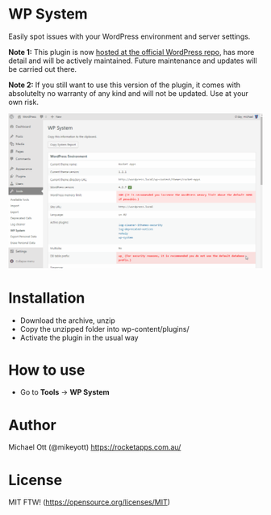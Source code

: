 # WP System

Easily spot issues with your WordPress environment and server settings.

**Note 1:** This plugin is now [hosted at the official WordPress repo](https://wordpress.org/plugins/wp-system/), has more detail and will be actively maintained. Future maintenance and updates will be carried out there.

**Note 2:** If you still want to use this version of the plugin, it comes with absolutelty no warranty of any kind and will not be updated. Use at your own risk.

[![N|Solid](https://raw.githubusercontent.com/mikeott/wp-system/master/images/wp-system.gif)](https://github.com/mikeott/wp-system)

# Installation

  - Download the archive, unzip
  - Copy the unzipped folder into wp-content/plugins/
  - Activate the plugin in the usual way

# How to use

  - Go to **Tools** -> **WP System**
 
# Author
Michael Ott (@mikeyott)
https://rocketapps.com.au/

# License

MIT FTW! (https://opensource.org/licenses/MIT)
